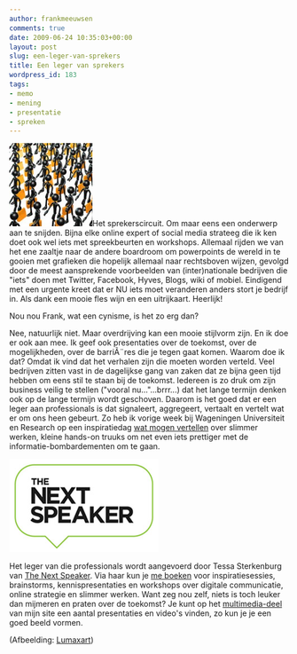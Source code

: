 ```yaml
---
author: frankmeeuwsen
comments: true
date: 2009-06-24 10:35:03+00:00
layout: post
slug: een-leger-van-sprekers
title: Een leger van sprekers
wordpress_id: 183
tags:
- memo
- mening
- presentatie
- spreken
---
```


[![2136948367_aabf3f74e2_m](../images/uploadimages/2136948367_aabf3f74e2_m-150x150.jpg)](../images/uploadimages/2136948367_aabf3f74e2_m.jpg)Het sprekerscircuit. Om maar eens een onderwerp aan te snijden. Bijna elke online expert of social media strateeg die ik ken doet ook wel iets met spreekbeurten en workshops. Allemaal rijden we van het ene zaaltje naar de andere boardroom om powerpoints de wereld in te gooien met grafieken die hopelijk allemaal naar rechtsboven wijzen, gevolgd door de meest aansprekende voorbeelden van (inter)nationale bedrijven die "iets" doen met Twitter, Facebook, Hyves, Blogs, wiki of mobiel. Eindigend met een urgente kreet dat er NU iets moet veranderen anders stort je bedrijf in. Als dank een mooie fles wijn en een uitrijkaart. Heerlijk!

Nou nou Frank, wat een cynisme, is het zo erg dan?

<!-- more -->

Nee, natuurlijk niet. Maar overdrijving kan een mooie stijlvorm zijn. En ik doe er ook aan mee. Ik geef ook presentaties over de toekomst, over de mogelijkheden, over de barriÃ¨res die je tegen gaat komen. Waarom doe ik dat? Omdat ik vind dat het verhalen zijn die moeten worden verteld. Veel bedrijven zitten vast in de dagelijkse gang van zaken dat ze bijna geen tijd hebben om eens stil te staan bij de toekomst. Iedereen is zo druk om zijn business veilig te stellen ("vooral nu..."...brrr...) dat het lange termijn denken ook op de lange termijn wordt geschoven. Daarom is het goed dat er een leger aan professionals is dat signaleert, aggregeert, vertaalt en vertelt wat er om ons heen gebeurt. Zo heb ik vorige week bij Wageningen Universiteit en Research op een inspiratiedag [wat mogen vertellen](http://incredibleadventure.nl/2009/06/wurpreso/) over slimmer werken, kleine hands-on truuks om net even iets prettiger met de informatie-bombardementen om te gaan.

[![nextspeaker](../images/uploadimages/nextspeaker.png)](../images/uploadimages/nextspeaker.png)

Het leger van die professionals wordt aangevoerd door Tessa Sterkenburg van [The Next Speaker](http://thenextspeaker.com/). Via haar kun je [me boeken](http://thenextspeaker.com/sprekers/frank-meeuwsen/) voor inspiratiesessies, brainstorms, kennispresentaties en workshops over digitale communicatie, online strategie en slimmer werken. Want zeg nou zelf, niets is toch leuker dan mijmeren en praten over de toekomst? Je kunt op het [multimedia-deel](http://incredibleadventure.nl/multimedia/) van mijn site een aantal presentaties en video's vinden, zo kun je je een goed beeld vormen.

(Afbeelding: [Lumaxart](http://www.flickr.com/photos/lumaxart/2136948367/))
